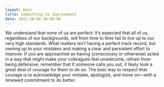 ```yaml
---
layout: post
title: Committing to improvement
date: 2015-10-08 00:06:00
---
```


We understand that none of us are perfect: It’s expected that all of us, regardless of our backgrounds, will from time to time fail to live up to our very high standards. What matters isn’t having a perfect track record, but owning up to your mistakes and making a clear and persistent effort to improve. If you are approached as having (consciously or otherwise) acted in a way that might make your colleagues feel unwelcome, refrain from being defensive; remember that if someone calls you out, it likely took a great deal of courage for them to do so. The best way to respect that courage is to acknowledge your mistake, apologize, and move on—with a renewed commitment to do better.

